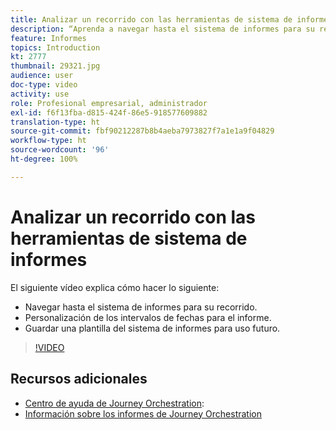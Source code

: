 ```yaml
---
title: Analizar un recorrido con las herramientas de sistema de informes
description: “Aprenda a navegar hasta el sistema de informes para su recorrido, personalizar los intervalos de fechas para el informe y guardar una plantilla del sistema de informes para uso futuro”.
feature: Informes
topics: Introduction
kt: 2777
thumbnail: 29321.jpg
audience: user
doc-type: video
activity: use
role: Profesional empresarial, administrador
exl-id: f6f13fba-d815-424f-86e5-918577609882
translation-type: ht
source-git-commit: fbf90212287b8b4aeba7973827f7a1e1a9f04829
workflow-type: ht
source-wordcount: '96'
ht-degree: 100%

---
```


# Analizar un recorrido con las herramientas de sistema de informes

El siguiente vídeo explica cómo hacer lo siguiente:

* Navegar hasta el sistema de informes para su recorrido.
* Personalización de los intervalos de fechas para el informe.
* Guardar una plantilla del sistema de informes para uso futuro.

>[!VIDEO](https://video.tv.adobe.com/v/29321?quality=12)

## Recursos adicionales

* [Centro de ayuda de Journey Orchestration](https://docs.adobe.com/content/help/es-ES/journeys/using/journey-orchestration-home.html):
* [Información sobre los informes de Journey Orchestration](https://docs.adobe.com/content/help/es-ES/journeys/using/journey-reports/about-journey-reports.html)
